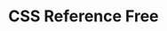 ---
description: CSS 的特性演示，比如各种动画类型放在一个页面，容易看出不同。
layout: post
results:
- artistId: 1068369284
  version: '1.1'
  primaryGenreName: Education
  genreIds:
  - '6017'
  - '6007'
  artworkUrl60: http://is1.mzstatic.com/image/thumb/Purple111/v4/cc/66/a2/cc66a2b2-4c78-989c-207f-1344d3d42a2a/source/60x60bb.jpg
  minimumOsVersion: '10.2'
  appletvScreenshotUrls: &a []
  sellerName: Nikolay Gorb
  supportedDevices:
  - iPad2Wifi-iPad2Wifi
  - iPad23G-iPad23G
  - iPhone4S-iPhone4S
  - iPadThirdGen-iPadThirdGen
  - iPadThirdGen4G-iPadThirdGen4G
  - iPhone5-iPhone5
  - iPodTouchFifthGen-iPodTouchFifthGen
  - iPadFourthGen-iPadFourthGen
  - iPadFourthGen4G-iPadFourthGen4G
  - iPadMini-iPadMini
  - iPadMini4G-iPadMini4G
  - iPhone5c-iPhone5c
  - iPhone5s-iPhone5s
  - iPadAir-iPadAir
  - iPadAirCellular-iPadAirCellular
  - iPadMiniRetina-iPadMiniRetina
  - iPadMiniRetinaCellular-iPadMiniRetinaCellular
  - iPhone6-iPhone6
  - iPhone6Plus-iPhone6Plus
  - iPadAir2-iPadAir2
  - iPadAir2Cellular-iPadAir2Cellular
  - iPadMini3-iPadMini3
  - iPadMini3Cellular-iPadMini3Cellular
  - iPodTouchSixthGen-iPodTouchSixthGen
  - iPhone6s-iPhone6s
  - iPhone6sPlus-iPhone6sPlus
  - iPadMini4-iPadMini4
  - iPadMini4Cellular-iPadMini4Cellular
  - iPadPro-iPadPro
  - iPadProCellular-iPadProCellular
  - iPadPro97-iPadPro97
  - iPadPro97Cellular-iPadPro97Cellular
  - iPhoneSE-iPhoneSE
  - iPhone7-iPhone7
  - iPhone7Plus-iPhone7Plus
  - iPad611-iPad611
  - iPad612-iPad612
  genres:
  - 教育
  - 效率
  currentVersionReleaseDate: '2017-03-10T19:10:36Z'
  trackName: CSS Reference Free
  isVppDeviceBasedLicensingEnabled: true
  description: 'A visual guide to CSS for free.


    This CSS Reference shows the basic syntax of a CSS rule. Features the
    most popular properties, and explains them with illustrated and animated
    examples.


    Inspired by cssreference.io'
  price: 0
  trackId: 1212942426
  releaseDate: '2017-03-09T00:22:45Z'
  advisories: *a
  screenshotUrls:
  - http://a1.mzstatic.com/us/r30/Purple111/v4/50/05/53/50055349-a295-0681-911b-99e406e725fd/screen696x696.jpeg
  - http://a3.mzstatic.com/us/r30/Purple122/v4/9c/7d/f7/9c7df702-ea9a-064f-76d5-b71557ea842f/screen696x696.jpeg
  - http://a2.mzstatic.com/us/r30/Purple111/v4/3c/e8/a2/3ce8a2c7-a4dd-e331-40d4-b83232550eb7/screen696x696.jpeg
  artistViewUrl: https://itunes.apple.com/cn/developer/nikolay-gorb/id1068369284?uo=4
  primaryGenreId: 6017
  kind: software
  fileSizeBytes: '16273408'
  bundleId: simple.apps.css-reference.free
  trackContentRating: 4+
  releaseNotes: '- Added share feature

    - Minor changes'
  trackCensoredName: CSS Reference Free
  contentAdvisoryRating: 4+
  isGameCenterEnabled: false
  artistName: Nikolay Gorb
  languageCodesISO2A:
  - EN
  features:
  - iosUniversal
  wrapperType: software
  artworkUrl512: http://is1.mzstatic.com/image/thumb/Purple111/v4/cc/66/a2/cc66a2b2-4c78-989c-207f-1344d3d42a2a/source/512x512bb.jpg
  artworkUrl100: http://is1.mzstatic.com/image/thumb/Purple111/v4/cc/66/a2/cc66a2b2-4c78-989c-207f-1344d3d42a2a/source/100x100bb.jpg
  trackViewUrl: https://geo.itunes.apple.com/cn/app/css-reference-free/id1212942426?mt=8&uo=4
  formattedPrice: 免费
  currency: CNY
  ipadScreenshotUrls:
  - http://a1.mzstatic.com/us/r30/Purple122/v4/75/2b/c5/752bc5ec-75c1-05bf-260b-75410e307787/sc552x414.jpeg
  - http://a4.mzstatic.com/us/r30/Purple111/v4/20/f7/14/20f71426-268d-0214-0046-4b9deb676c70/sc552x414.jpeg
  - http://a5.mzstatic.com/us/r30/Purple122/v4/4f/1d/fb/4f1dfb6a-37b1-862b-f1e2-fe0b713a84e2/sc552x414.jpeg
category: 教育
tags: tag1
resultCount: 1
title: CSS Reference Free

---